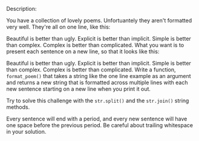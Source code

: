 Description:

You have a collection of lovely poems. Unfortuantely they aren't formatted very well. They're all on one line, like this:

Beautiful is better than ugly. Explicit is better than implicit. Simple is better than complex. Complex is better than complicated.
What you want is to present each sentence on a new line, so that it looks like this:

Beautiful is better than ugly.
Explicit is better than implicit.
Simple is better than complex.
Complex is better than complicated.
Write a function, `format_poem()` that takes a string like the one line example as an argument and returns a new string that is formatted across multiple lines with each new sentence starting on a new line when you print it out.

Try to solve this challenge with the `str.split()` and the `str.join()` string methods.

Every sentence will end with a period, and every new sentence will have one space before the previous period. Be careful about trailing whitespace in your solution.

